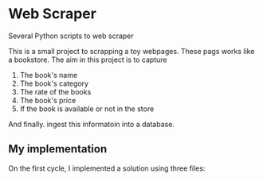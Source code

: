# Web Scraper
Several Python scripts to web scraper

This is a small project to scrapping a toy webpages. These pags works like a bookstore.
The aim in this project is to capture
1. The book's name
2. The book's category
3. The rate of the books
4. The book's price
5. If the book is available or not in the store

And finally. ingest this informatoin into a database.

## My implementation

On the first cycle, I implemented a solution using three files: 
